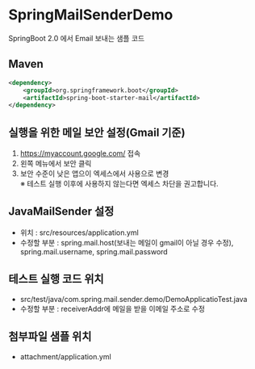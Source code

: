 # SpringMailSenderDemo
SpringBoot 2.0 에서 Email 보내는 샘플 코드

## Maven
```xml
<dependency>
    <groupId>org.springframework.boot</groupId>
    <artifactId>spring-boot-starter-mail</artifactId>
</dependency>
```

## 실행을 위한 메일 보안 설정(Gmail 기준)
1. https://myaccount.google.com/ 접속
2. 왼쪽 메뉴에서 보안 클릭
3. 보안 수준이 낮은 앱으이 엑세스에서 사용으로 변경<br/>
※ 테스트 실행 이후에 사용하지 않는다면 엑세스 차단을 권고합니다.

## JavaMailSender 설정
* 위치 : src/resources/application.yml
* 수정할 부분 : spring.mail.host(보내는 메일이 gmail이 아닐 경우 수정), spring.mail.username, spring.mail.password

## 테스트 실행 코드 위치
* src/test/java/com.spring.mail.sender.demo/DemoApplicatioTest.java
* 수정할 부분 : receiverAddr에 메일을 받을 이메일 주소로 수정

## 첨부파일 샘플 위치
* attachment/application.yml


